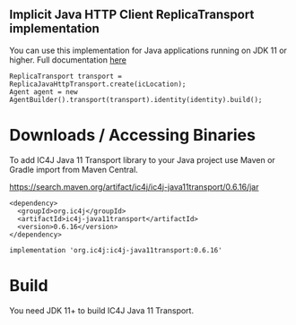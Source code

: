 ## Implicit Java HTTP Client ReplicaTransport implementation

You can use this implementation for Java applications running on JDK 11 or higher. Full documentation <a href="https://docs.ic4j.com/reference/api-reference/replicatransport#java-11-http-client-transport-implementation">
here</a>

```
ReplicaTransport transport = ReplicaJavaHttpTransport.create(icLocation);
Agent agent = new AgentBuilder().transport(transport).identity(identity).build();
```


# Downloads / Accessing Binaries

To add IC4J Java 11 Transport library to your Java project use Maven or Gradle import from Maven Central.

<a href="https://search.maven.org/artifact/ic4j/ic4j-java11transport/0.6.16/jar">
https://search.maven.org/artifact/ic4j/ic4j-java11transport/0.6.16/jar
</a>

```
<dependency>
  <groupId>org.ic4j</groupId>
  <artifactId>ic4j-java11transport</artifactId>
  <version>0.6.16</version>
</dependency>
```

```
implementation 'org.ic4j:ic4j-java11transport:0.6.16'
```


# Build

You need JDK 11+ to build IC4J Java 11 Transport.
